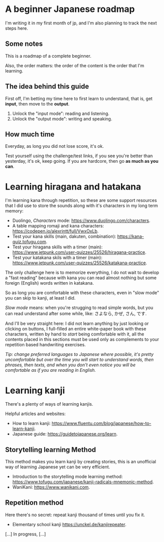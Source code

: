 # A beginner Japanese roadmap

I'm writing it in my first month of jp, and I'm also planning to track the next steps here.

## Some notes

This is a roadmap of a complete beginner.

Also, the order matters: the order of the content is the order that I'm learning.

## The idea behind this guide

First off, I'm betting my time here to first learn to understand, that is, get **input**, then move to the **output**.

1. Unlock the "input mode": reading and listening.
2. Unlock the "output mode": writing and speaking.

## How much time

Everyday, as long you did not lose score, it's ok.

Test yourself using the challenge/test links, if you see you're better than yesterday, it's ok, keep going. If you are hardcore, then go **as much as you can**.

# Learning hiragana and hatakana

I'm learning kana through repetition, so these are some support resources that I did use to store the sounds along with it's characters in my long term memory:

- Duolingo, _Characters_ mode: https://www.duolingo.com/characters.
- A table mapping romaji and kana characters: https://codepen.io/alexrintt/full/VwxOxLb.
- Test your kana skills (main, dakuten, combination): https://kana-quiz.tofugu.com.
- Test your hiragana skills with a timer (main): https://www.jetpunk.com/user-quizzes/25526/hiragana-practice.
- Test your katakana skils with a timer (main): https://www.jetpunk.com/user-quizzes/25526/katakana-practice.

The only challenge here is to memorize everything, I do not wait to develop a "fast reading" because with kana you can read almost nothing but some foreign (English) words written in katakana.

So as long you are comfortable with these characters, even in "slow mode" you can skip to kanji, at least I did.

_Slow mode_ means: when you're strugging to read simple words, but you can read understand after some while, like: さよなら, かぜ, さん, です.

And I'll be very straight here: I did not learn anything by just looking or clicking on buttons, I full-filled an entire white-paper book with these characters, written by hand to _start_ being comfortable with it, all the contents placed in this sections must be used only as complements to your repetition based handwriting exercises.

_Tip: change preferred languages to Japanese where possible, it's pretty uncomfortable but over the time you will start to understand words, then phrases, then texts, and when you don't even notice you will be comfortable as if you are reading in English._

# Learning kanji

There's a plenty of ways of learning kanjis.

Helpful articles and websites:

- How to learn kanji: https://www.fluentu.com/blog/japanese/how-to-learn-kanji.
- Japanese guide: https://guidetojapanese.org/learn.

## Storytelling learning Method

This method makes you learn kanji by creating stories, this is an unofficial way of learning Japanese yet can be very efficient.

- Introduction to the storytelling mode learning method: https://www.tofugu.com/japanese/kanji-radicals-mnemonic-method.
- WaniKani: https://www.wanikani.com.

## Repetition method

Here there's no secret: repeat kanji thousand of times until you fix it.

- Elementary school kanji https://unckel.de/kanjirepeater.

[...] In progress, [...]
